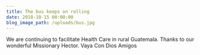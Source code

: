 ```yaml
---
title: The bus keeps on rolling
date: 2018-10-15 00:00:00
blog_image_path: /uploads/bus.jpg
---
```


We are continuing to facilitate Health Care in rural Guatemala. Thanks to our wonderful Missionary Hector. Vaya Con Dios Amigos